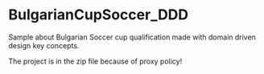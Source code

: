 # BulgarianCupSoccer_DDD
Sample about Bulgarian Soccer cup qualification made with domain driven design key concepts.

The project is in the zip file because of proxy policy!
